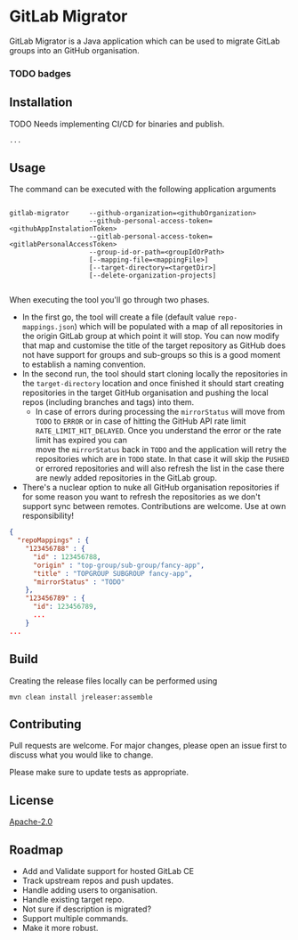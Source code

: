 # GitLab Migrator

GitLab Migrator is a Java application which can be used to migrate GitLab groups into an GitHub organisation.

### TODO badges

## Installation

TODO Needs implementing CI/CD for binaries and publish.

```bash
...
```

## Usage

The command can be executed with the following application arguments

```shell
 
gitlab-migrator     --github-organization=<githubOrganization>
                    --github-personal-access-token=<githubAppInstalationToken>
                    --gitlab-personal-access-token=<gitlabPersonalAccessToken>
                    --group-id-or-path=<groupIdOrPath>
                    [--mapping-file=<mappingFile>]
                    [--target-directory=<targetDir>]
                    [--delete-organization-projects]
                   
```

When executing the tool you'll go through two phases. 
- In the first go, the tool will create a file (default value `repo-mappings.json`)
which will be populated with a map of all repositories in the origin GitLab group at which point it will stop.
You can now modify that map and customise the title of the target repository as GitHub does not have support for groups 
and sub-groups so this is a good moment to establish a naming convention.
- In the second run, the tool should start cloning locally the repositories in the `target-directory` location and once
  finished it should start creating repositories in the target GitHub organisation and pushing the local repos 
  (including branches and tags) into them.
  - In case of errors during processing the `mirrorStatus` will move from `TODO` to `ERROR` or in case of hitting the
  GitHub API rate limit `RATE_LIMIT_HIT_DELAYED`. Once you understand the error or the rate limit has expired you can  
  move the `mirrorStatus` back in `TODO` and the application will retry the repositories which are in `TODO` state. 
  In that case it will skip the `PUSHED` or errored repositories and will also refresh the list in the case there are
  newly added repositories in the GitLab group.
- There's a nuclear option to nuke all GitHub organisation repositories if for some reason you want to refresh the
repositories as we don't support sync between remotes. Contributions are welcome. Use at own responsibility!

```json
{
  "repoMappings" : {
    "123456788" : {
      "id" : 123456788,
      "origin" : "top-group/sub-group/fancy-app",
      "title" : "TOPGROUP SUBGROUP fancy-app",
      "mirrorStatus" : "TODO"
    },
    "123456789" : {
      "id": 123456789,
      ...
    }
...
```

## Build

Creating the release files locally can be performed using
```shell
mvn clean install jreleaser:assemble
```


## Contributing
Pull requests are welcome. For major changes, please open an issue first to discuss what you would like to change.

Please make sure to update tests as appropriate.

## License
[Apache-2.0](https://spdx.org/licenses/Apache-2.0.html)

## Roadmap
- Add and Validate support for hosted GitLab CE
- Track upstream repos and push updates.
- Handle adding users to organisation.
- Handle existing target repo.
- Not sure if description is migrated?
- Support multiple commands.
- Make it more robust.

